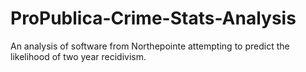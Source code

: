 # ProPublica-Crime-Stats-Analysis
An analysis of software from Northepointe attempting to predict the likelihood of two year recidivism. 
